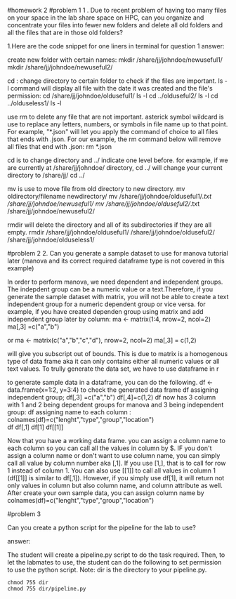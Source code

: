 #homework 2
#problem 1
1 . Due to recent problem of having too many files on your space in the lab share space on HPC, can you organize and concentrate your files into fewer new folders and delete all old folders and all the files that are in those old folders?

1.Here are the code snippet for one liners in terminal for question 1 answer:


create new folder with certain names:
    mkdir /share/jj/johndoe/newuseful1/
    mkdir /share/jj/johndoe/newuseful2/

cd : change directory to certain folder to check if the files are important. ls -l command will display all file with the date it was created and the file's permission:
    cd /share/jj/johndoe/olduseful1/
    ls -l
    cd ../olduseful2/
    ls -l
    cd ../olduseless1/
    ls -l

use rm to delete any file that are not important. asterick symbol wildcard is use to replace any letters, numbers, or symbols in file name up to that point. For example, "*.json" will let you apply the command of choice to all files that ends with .json. For our example,  the rm command below will remove all files that end with .json:
    rm *.json

cd is to change directory and ../ indicate one level before. for example, if we are currently at /share/jj/johndoe/ directory, cd ../ will change your current directory to /share/jj/
    cd ../

mv is use to move file from old directory to new directory. mv oldirectory/filename newdirectory/
    mv /share/jj/johndoe/olduseful1/*.txt /share/jj/johndoe/newuseful1/
    mv /share/jj/johndoe/olduseful2/*.txt /share/jj/johndoe/newuseful2/

rmdir will delete the directory and all of its subdirectories if they are all empty.
    rmdir /share/jj/johndoe/olduseful1/ /share/jj/johndoe/olduseful2/ /share/jj/johndoe/olduseless1/


#problem 2
2. Can you generate a sample dataset to use for manova tutorial later (manova and its correct required dataframe type is not covered in this example)

In order to perform manova, we need dependent and independent groups. The indepdent group can be a numeric value or a text.Therefore, if you generate the sample dataset with matrix, you will not be able to create a text independent group for a numeric dependent group or vice versa.
for example, if you have created dependen group using matrix and add independent group later by column:
    ma <- matrix(1:4, nrow=2, ncol=2)
    ma[,3] =c("a","b")

or
    ma <- matrix(c("a","b","c","d"), nrow=2, ncol=2)
    ma[,3] = c(1,2)

will give you subscript out of bounds. This is due to matrix is a homogenous type of data frame aka it can only contains either all numeric values or all text values. To trully generate the data set, we have to use dataframe in r

to generate sample data in a dataframe, you can do the following.
    df <- data.frame(x=1:2, y=3:4)
to check the generated data frame
    df
assigning independent group;
    df[,3] =c("a","b")
    df[,4]=c(1,2)
df now has 3 column with 1 and 2 being dependent groups for manova and 3 being independent group:
    df
assigning name to each column :
    colnames(df)=c("lenght","type","group","location")  
    df
    df[,1]
    df[1]
    df[[1]]

Now that you have a working data frame. you can assign a column name to each column so you can call all the values in column by $. IF you don't assign a column name or don't want to use column name, you can simply call all value by column number aka [,1]. If you use [1,], that is to call for row 1 instead of column 1. You can also use [[1]] to call all values in column 1 (df[[1]] is similar to df[,1]). However, if you simply use df[1], it will return not only values in column but also column name, and column attribute as well.
After create your own sample data, you can assign column name by
    colnames(df)=c("lenght","type","group","location")

#problem 3

Can you create a python script for the pipeline for the lab to use?

answer:

The student will create a pipeline.py script to do the task required. Then, to let the labmates to use, the student can do the following to set permission to use the python script. Note: dir is the directory to your pipeline.py.

    chmod 755 dir
    chmod 755 dir/pipeline.py

